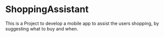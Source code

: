 ShoppingAssistant
=================

This is a Project to develop a mobile app to assist the users shopping, by suggesting what to buy and when.
